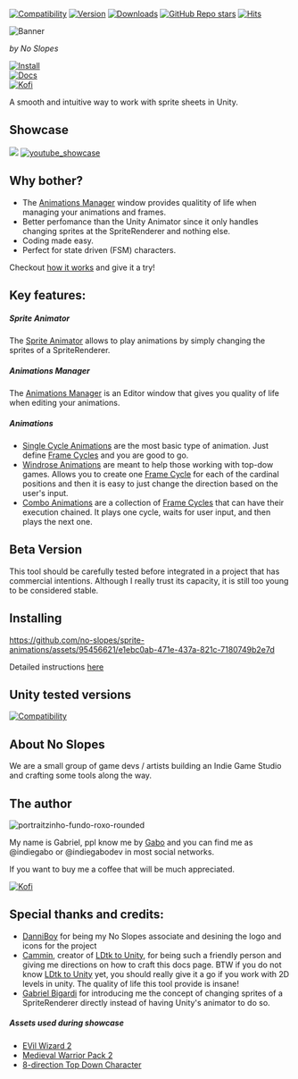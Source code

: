 <!-- <p align="right">
  Ler em <a href="README.pt-br.md"> Português do Brasil </a>
</p> -->

[![Compatibility](https://img.shields.io/badge/-2022.3%2B-11191F?logo=Unity&color=5d5d5d)](https://unity.com/releases/editor/archive)
[![Version](https://img.shields.io/npm/v/com.no-slopes.sprite-animations?color=931111&label=openupm&registry_uri=https://package.openupm.com)](https://openupm.com/packages/com.no-slopes.sprite-animations/)
[![Downloads](https://img.shields.io/badge/dynamic/json?color=931111&label=downloads&query=%24.downloads&suffix=%2Fmonth&url=https%3A%2F%2Fpackage.openupm.com%2Fdownloads%2Fpoint%2Flast-month%2Fcom.no-slopes.sprite-animations)](https://openupm.com/packages/com.no-slopes.sprite-animations/)
[![GitHub Repo stars](https://img.shields.io/github/stars/no-slopes/sprite-animations?label=%E2%AD%90&color=931111)](https://github.com/no-slopes/sprite-animations/stargazers)
[![Hits](https://hits.seeyoufarm.com/api/count/incr/badge.svg?url=https%3A%2F%2Fgithub.com%2Fno-slopes%2Fsprite-animations&count_bg=%23931111&title_bg=%23585858&icon=&icon_color=%23943737&title=views&edge_flat=false)](https://hits.seeyoufarm.com)

![Banner](https://no-slopes.github.io/sprite-animations/images/banner.png)

_by No Slopes_

[![Install](https://img.shields.io/badge/%F0%9F%93%81%20Install-7393B3?style=for-the-badge&color=26251f)](https://no-slopes.github.io/sprite-animations/documentation/install.html)  
[![Docs](https://img.shields.io/badge/%F0%9F%93%9A%20Documentation-FFCE00?style=for-the-badge&color=26251f)](https://no-slopes.github.io/sprite-animations)  
[![Kofi](https://img.shields.io/badge/Donate-a73b38?style=for-the-badge&logo=kofi&logoColor=f7404b&color=26251f)](https://ko-fi.com/indiegabo)

A smooth and intuitive way to work with sprite sheets in Unity.

## Showcase

[<img src="https://user-images.githubusercontent.com/95456621/278848179-f99d8ecc-e337-4a99-8cd2-897e16e5d004.jpg">](https://www.youtube.com/watch?v=jpoCPpwkFnM)
[![youtube_showcase](https://user-images.githubusercontent.com/95456621/278848179-f99d8ecc-e337-4a99-8cd2-897e16e5d004.jpg)](https://www.youtube.com/watch?v=jpoCPpwkFnM)

## Why bother?

- The [Animations Manager](https://no-slopes.github.io/sprite-animations/documentation/animations-manager/index.html) window provides qualitity of life when managing your animations and frames.
- Better perfomance than the Unity Animator since it only handles changing sprites at the SpriteRenderer and nothing else.
- Coding made easy.
- Perfect for state driven (FSM) characters.

Checkout [how it works](https://no-slopes.github.io/sprite-animations/documentation/how-it-works.html) and give it a try!

## Key features:

##### Sprite Animator

The [Sprite Animator](https://no-slopes.github.io/sprite-animations/documentation/sprite-animator/index.html) allows to play animations
by simply changing the sprites of a SpriteRenderer.

##### Animations Manager

The [Animations Manager](https://no-slopes.github.io/sprite-animations/documentation/animations-manager/index.html) is an Editor window that gives
you quality of life when editing your animations.

##### Animations

- [Single Cycle Animations](https://no-slopes.github.io/sprite-animations/documentation/animations/single-cycle-animation.html) are the most basic type of animation. Just define [Frame Cycles](https://no-slopes.github.io/sprite-animations/documentation/animations-manager/index.html#frame-cycle) and you are good to go.
- [Windrose Animations](https://no-slopes.github.io/sprite-animations/documentation/animations/windrose-animation.html) are meant to help those working with top-dow games. Allows you to create one [Frame Cycle](https://no-slopes.github.io/sprite-animations/documentation/animations-manager/index.html#frame-cycle) for each of the cardinal
  positions and then it is easy to just change the direction based on the user's input.
- [Combo Animations](https://no-slopes.github.io/sprite-animations/documentation/animations/combo-animation.html) are a collection of [Frame Cycles](https://no-slopes.github.io/sprite-animations/documentation/animations-manager/index.html#frame-cycle) that can have their execution chained. It plays one cycle, waits for user input, and then
  plays the next one.

## Beta Version

This tool should be carefully tested before integrated in a project that has commercial intentions. Although I really trust
its capacity, it is still too young to be considered stable.

## Installing

https://github.com/no-slopes/sprite-animations/assets/95456621/e1ebc0ab-471e-437a-821c-7180749b2e7d

Detailed instructions [here](https://no-slopes.github.io/sprite-animations/documentation/install.html)

## Unity tested versions

[![Compatibility](https://img.shields.io/badge/-2022.3%2B-11191F?logo=Unity&color=5d5d5d)](https://unity.com/releases/editor/archive)

## About No Slopes

We are a small group of game devs / artists building an Indie Game Studio and crafting some
tools along the way.

## The author

![portraitzinho-fundo-roxo-rounded](https://github.com/no-slopes/sprite-animations/assets/95456621/2b6523f8-71b4-424c-ae61-5c5d1a3b639e)

My name is Gabriel, ppl know me by [Gabo](https://github.com/indiegabo) and you can find me as @indiegabo or @indiegabodev in most social networks.

If you want to buy me a coffee that will be much appreciated.

[![Kofi](https://img.shields.io/badge/Donate-a73b38?style=for-the-badge&logo=kofi&logoColor=f7404b&color=26251f)](https://ko-fi.com/indiegabo)

## Special thanks and credits:

- [DanniBoy](https://www.linkedin.com/in/daniel-souz/) for being my No Slopes associate and desining the logo and icons for the project
- [Cammin](https://github.com/Cammin), creator of [LDtk to Unity](https://github.com/Cammin/LDtkToUnity), for being such a friendly person and giving me directions on how to craft this docs page. BTW if you do not know [LDtk to Unity](https://github.com/Cammin/LDtkToUnity) yet, you should really give it a go if you work with 2D levels in unity. The quality of life this tool provide is insane!
- [Gabriel Bigardi](https://github.com/GabrielBigardi) for introducing me the concept of changing sprites of a SpriteRenderer directly instead of having Unity's animator to do so.

##### Assets used during showcase

- [EVil Wizard 2](https://luizmelo.itch.io/evil-wizard-2)
- [Medieval Warrior Pack 2](https://luizmelo.itch.io/medieval-warrior-pack-2)
- [8-direction Top Down Character](https://gamekrazzy.itch.io/8-direction-top-down-character)
